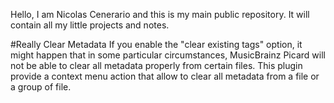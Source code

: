 Hello, I am Nicolas Cenerario and this is my main public repository.
It will contain all my little projects and notes.

#Really Clear Metadata
If you enable the "clear existing tags" option, it might happen that in some particular circumstances,
MusicBrainz Picard will not be able to clear all metadata properly from certain files.
This plugin provide a context menu action that allow to clear all metadata from a file or a group of file.
